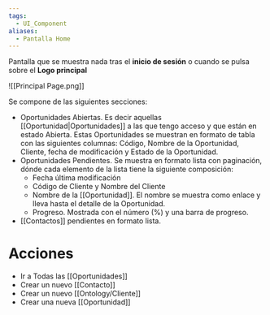 ```yaml
---
tags:
  - UI_Component
aliases:
  - Pantalla Home
---
```

Pantalla que se muestra nada tras el **inicio de sesión**  o cuando se pulsa sobre el **Logo principal**


![[Principal Page.png]]

Se compone de las siguientes secciones:
- Oportunidades Abiertas. Es decir aquellas [[Oportunidad|Oportunidades]] a las que tengo acceso y que están en estado Abierta. Estas Oportunidades se muestran en formato de tabla con las siguientes columnas: Código, Nombre de la Oportunidad, Cliente, fecha de modificación y Estado de la Oportunidad. 
- Oportunidades Pendientes. Se muestra en formato lista con paginación, dónde cada elemento de la lista tiene la siguiente composición:
	- Fecha última modificación
	- Código de Cliente y Nombre del Cliente
	- Nombre de la [[Oportunidad]]. El nombre se muestra como enlace y lleva hasta el detalle de la Oportunidad.
	- Progreso. Mostrada con el número (%) y una barra de progreso.
- [[Contactos]] pendientes en formato lista.

# Acciones
- Ir a Todas las [[Oportunidades]] 
- Crear un nuevo [[Contacto]]
- Crear un nuevo [[Ontology/Cliente]]
- Crear una nueva [[Oportunidad]]
